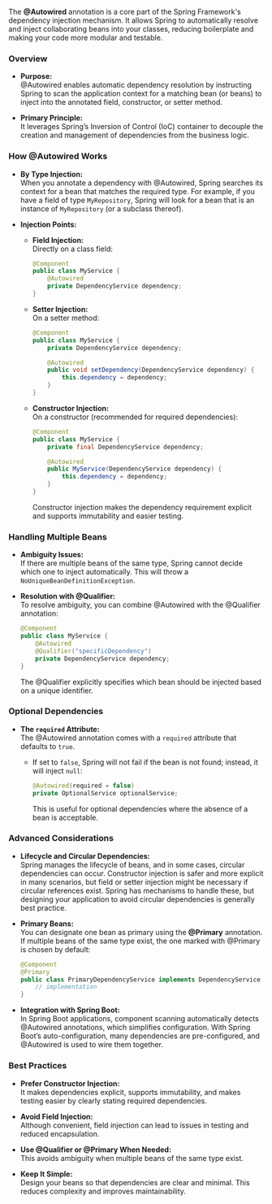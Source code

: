 The **@Autowired** annotation is a core part of the Spring Framework's dependency injection mechanism. It allows Spring to automatically resolve and inject collaborating beans into your classes, reducing boilerplate and making your code more modular and testable.

### Overview

- **Purpose:**  
    @Autowired enables automatic dependency resolution by instructing Spring to scan the application context for a matching bean (or beans) to inject into the annotated field, constructor, or setter method.
    
- **Primary Principle:**  
	It leverages Spring’s Inversion of Control (IoC) container to decouple the creation and management of dependencies from the business logic.

### How @Autowired Works

- **By Type Injection:**  
    When you annotate a dependency with @Autowired, Spring searches its context for a bean that matches the required type. For example, if you have a field of type `MyRepository`, Spring will look for a bean that is an instance of `MyRepository` (or a subclass thereof).
    
- **Injection Points:**
    
    - **Field Injection:**  
        Directly on a class field:
        
        ```java
        @Component
        public class MyService {
            @Autowired
            private DependencyService dependency;
        }
        ```
        
    - **Setter Injection:**  
        On a setter method:
        
        ```java
        @Component
        public class MyService {
            private DependencyService dependency;
        
            @Autowired
            public void setDependency(DependencyService dependency) {
                this.dependency = dependency;
            }
        }
        ```
        
    - **Constructor Injection:**  
        On a constructor (recommended for required dependencies):
        
        ```java
        @Component
        public class MyService {
            private final DependencyService dependency;
        
            @Autowired
            public MyService(DependencyService dependency) {
                this.dependency = dependency;
            }
        }
        ```
        
        Constructor injection makes the dependency requirement explicit and supports immutability and easier testing.

### Handling Multiple Beans

- **Ambiguity Issues:**  
    If there are multiple beans of the same type, Spring cannot decide which one to inject automatically. This will throw a `NoUniqueBeanDefinitionException`.
    
- **Resolution with @Qualifier:**  
    To resolve ambiguity, you can combine @Autowired with the @Qualifier annotation:
    
    ```java
    @Component
    public class MyService {
        @Autowired
        @Qualifier("specificDependency")
        private DependencyService dependency;
    }
    ```
    
    The @Qualifier explicitly specifies which bean should be injected based on a unique identifier.

### Optional Dependencies

- **The `required` Attribute:**  
    The @Autowired annotation comes with a `required` attribute that defaults to `true`.
    - If set to `false`, Spring will not fail if the bean is not found; instead, it will inject `null`:
        
        ```java
        @Autowired(required = false)
        private OptionalService optionalService;
        ```
        This is useful for optional dependencies where the absence of a bean is acceptable.

### Advanced Considerations

- **Lifecycle and Circular Dependencies:**  
    Spring manages the lifecycle of beans, and in some cases, circular dependencies can occur. Constructor injection is safer and more explicit in many scenarios, but field or setter injection might be necessary if circular references exist. Spring has mechanisms to handle these, but designing your application to avoid circular dependencies is generally best practice.
    
- **Primary Beans:**  
    You can designate one bean as primary using the **@Primary** annotation. If multiple beans of the same type exist, the one marked with @Primary is chosen by default:
    
    ```java
    @Component
    @Primary
    public class PrimaryDependencyService implements DependencyService {
        // implementation
    }
    ```
    
- **Integration with Spring Boot:**  
    In Spring Boot applications, component scanning automatically detects @Autowired annotations, which simplifies configuration. With Spring Boot’s auto-configuration, many dependencies are pre-configured, and @Autowired is used to wire them together.

### Best Practices

- **Prefer Constructor Injection:**  
    It makes dependencies explicit, supports immutability, and makes testing easier by clearly stating required dependencies.
    
- **Avoid Field Injection:**  
    Although convenient, field injection can lead to issues in testing and reduced encapsulation.
    
- **Use @Qualifier or @Primary When Needed:**  
    This avoids ambiguity when multiple beans of the same type exist.
    
- **Keep It Simple:**  
    Design your beans so that dependencies are clear and minimal. This reduces complexity and improves maintainability.